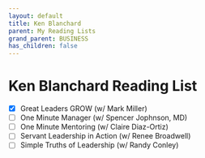 ```yaml
---
layout: default
title: Ken Blanchard
parent: My Reading Lists
grand_parent: BUSINESS
has_children: false
---
```


# Ken Blanchard Reading List
- [X] Great Leaders GROW (w/ Mark Miller)
- [ ] One Minute Manager (w/ Spencer Jophnson, MD)
- [ ] One Minute Mentoring (w/ Claire Diaz-Ortiz)
- [ ] Servant Leadership in Action (w/ Renee Broadwell)
- [ ] Simple Truths of Leadership (w/ Randy Conley)